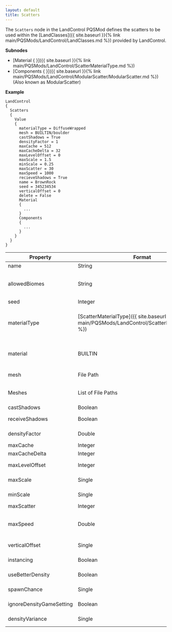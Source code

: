 ```yaml
---
layout: default
title: Scatters
---
```


The `Scatters` node in the LandControl PQSMod defines the scatters to be used within the [LandClasses]({{ site.baseurl }}{% link main/PQSMods/LandControl/LandClasses.md %}) provided by LandControl.

**Subnodes**
* [Material { }]({{ site.baseurl }}{% link main/PQSMods/LandControl/ScatterMaterialType.md %})
* [Components { }]({{ site.baseurl }}{% link main/PQSMods/LandControl/ModularScatter/ModularScatter.md %}) (Also known as ModularScatter)

**Example**
```
LandControl
{
  Scatters
  {
    Value
    {
      materialType = DiffuseWrapped
      mesh = BUILTIN/boulder
      castShadows = True
      densityFactor = 1
      maxCache = 512
      maxCacheDelta = 32
      maxLevelOffset = 0
      maxScale = 1.5
      minScale = 0.25
      maxScatter = 30
      maxSpeed = 1000
      recieveShadows = True
      name = BrownRock
      seed = 345234534
      verticalOffset = 0
      delete = False
      Material
      {
        ...
      }
      Components
      {
        ...
      }
    }
  }
}
```

|Property|Format|Description|
|--------|------|-----------|
|name|String|The name of the scatter|
|allowedBiomes|String|A comma delimitted string of permitted scatter biome names.  If this list is empty or not present, all biomes are spawned in. Requires Kopernicus Release >=102.|
|seed|Integer|The random seed for scatter distribution.|
|materialType|[ScatterMaterialType]({{ site.baseurl }}{% link main/PQSMods/LandControl/ScatterMaterialType.md %})|The type of the material of the scatter. Valid options can be found on the [ScatterMaterialType]({{ site.baseurl }}{% link main/PQSMods/LandControl/ScatterMaterialType.md %}) page.
|material|BUILTIN|Stock material to use instead of specifying a materialType and Material { }. Avoid using this! Will not work in conjunction with the materialType and Material { }.|
|mesh|File Path|The path to an .obj file that contains the scatter's mesh.|
|Meshes|List of File Paths|A list of file paths to be used as meshes. Inside this node, there can be keys named anything, and the value would be a File Path.|
|castShadows|Boolean|Whether the scatter should cast shadows.|
|receiveShadows|Boolean|Whether the scatter should receive shadows - i.e., have shadows casted upon it.|
|densityFactor|Double|Should be set to 1, unless working with extremely small bodies? Use is unknown.|
|maxCache|Integer|Maximum amount of scatters to cache at any time?|
|maxCacheDelta|Integer|Change in amount of scatters cached?|
|maxLevelOffset|Integer|The max offset from the PQS level? (the ones controlled by `minLevel` and `maxLevel`)|
|maxScale|Single|The maximum scale multiplier for the size of the scatter.|
|minScale|Single|The minimum scale multiplier for the size of the scatter.|
|maxScatter|Integer|Maximum number of scatters rendered?|
|maxSpeed|Double|Affects frequency of scatter spawns. Main use unknown, could be a misspelling of `maxSpread`. Possibly the max speed a craft can travel at to render the scatter.|
|verticalOffset|Single|Offset from the ground to allow floating and underground scatters.|
|instancing|Boolean|Whether to instance the material, presumably to create better performance?|
|useBetterDensity|Boolean|Whether to use an alternate method of density calculation?|
|spawnChance|Single|The chance of spawning each scatter. Scale of units unknown.|
|ignoreDensityGameSetting|Boolean|Whether to ignore the game setting that controls scatter density.|
|densityVariance|Single|The variance between allowed densities. Can be used for uneven distribution of scatters.|
